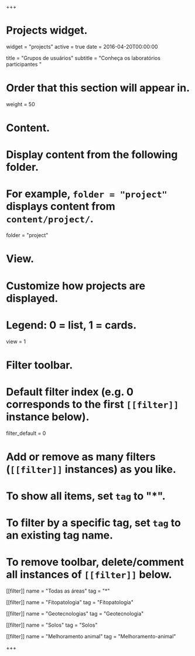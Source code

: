 +++
# Projects widget.
widget = "projects"
active = true
date = 2016-04-20T00:00:00

title = "Grupos de usuários"
subtitle = "Conheça os laboratórios participantes "

# Order that this section will appear in.
weight = 50

# Content.
# Display content from the following folder.
# For example, `folder = "project"` displays content from `content/project/`.
folder = "project"

# View.
# Customize how projects are displayed.
# Legend: 0 = list, 1 = cards.
view = 1

# Filter toolbar.

# Default filter index (e.g. 0 corresponds to the first `[[filter]]` instance below).
filter_default = 0

# Add or remove as many filters (`[[filter]]` instances) as you like.
# To show all items, set `tag` to "*".
# To filter by a specific tag, set `tag` to an existing tag name.
# To remove toolbar, delete/comment all instances of `[[filter]]` below.
[[filter]]
  name = "Todas as áreas"
  tag = "*"

[[filter]]
  name = "Fitopatologia"
  tag = "Fitopatologia"

[[filter]]
  name = "Geotecnologias"
  tag = "Geotecnologia"

[[filter]]
  name = "Solos"
  tag = "Solos"
  
[[filter]]
  name = "Melhoramento animal"
  tag = "Melhoramento-animal"
  


+++

